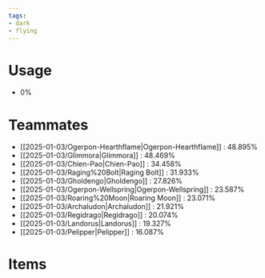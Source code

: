 ```yaml
---
tags:
- dark
- flying
---
```

# Usage
- 0%
# Teammates
- [[2025-01-03/Ogerpon-Hearthflame|Ogerpon-Hearthflame]] : 48.895%
- [[2025-01-03/Glimmora|Glimmora]] : 48.469%
- [[2025-01-03/Chien-Pao|Chien-Pao]] : 34.458%
- [[2025-01-03/Raging%20Bolt|Raging Bolt]] : 31.933%
- [[2025-01-03/Gholdengo|Gholdengo]] : 27.826%
- [[2025-01-03/Ogerpon-Wellspring|Ogerpon-Wellspring]] : 23.587%
- [[2025-01-03/Roaring%20Moon|Roaring Moon]] : 23.071%
- [[2025-01-03/Archaludon|Archaludon]] : 21.921%
- [[2025-01-03/Regidrago|Regidrago]] : 20.074%
- [[2025-01-03/Landorus|Landorus]] : 19.327%
- [[2025-01-03/Pelipper|Pelipper]] : 16.087%
# Items